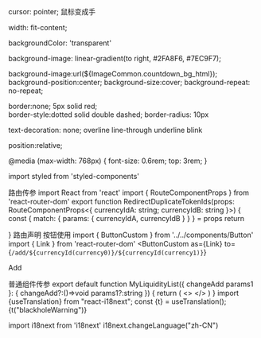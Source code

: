 cursor: pointer;  鼠标变成手

width: fit-content;

backgroundColor: 'transparent'

background-image: linear-gradient(to right, #2FA8F6, #7EC9F7);

background-image:url(${ImageCommon.countdown_bg_html});
background-position:center;
background-size:cover;
background-repeat: no-repeat;

border:none; 5px solid red;  
border-style:dotted solid double dashed; 
border-radius: 10px

text-decoration: none; 
overline line-through underline blink

position:relative;


@media (max-width: 768px) {
  font-size: 0.6rem;
  top: 3rem;
}

import styled from 'styled-components'


路由传参
import React from 'react'
import { RouteComponentProps } from 'react-router-dom'
export function RedirectDuplicateTokenIds(props: RouteComponentProps<{ currencyIdA: string; currencyIdB: string }>) {
  const {
    match: {
      params: { currencyIdA, currencyIdB }
    }
  } = props
  return <div></div>
}
路由声明
<Route exact path="/add/:currencyIdA/:currencyIdB" component={RedirectDuplicateTokenIds} />
按钮使用
import { ButtonCustom } from '../../components/Button'
import { Link } from 'react-router-dom'
<ButtonCustom
  as={Link}
  to={`/add/${currencyId(currency0)}/${currencyId(currency1)}`}
>
  Add
</ButtonCustom>



普通组件传参
export default function MyLiquidityList({
  changeAdd
  params1
}: {
  changeAdd?:()=>void
  params1?:string
}) {
  return (
    <>
    </>
  )
}
import {useTranslation} from "react-i18next";
const {t} = useTranslation();
{t("blackholeWarning")}

import i18next from 'i18next'
i18next.changeLanguage("zh-CN")

